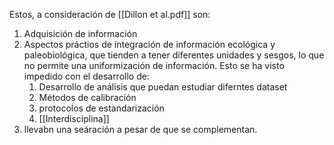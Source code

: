 Estos, a consideración de [[Dillon et al.pdf]] son:
1. Adquisición de información
2. Aspectos práctios de integración de información ecológica y paleobiológica, que tienden a tener diferentes unidades y sesgos, lo que no permite una uniformización de información. Esto se ha visto impedido con el desarrollo de: 
	1. Desarrollo de análisis que puedan estudiar diferntes dataset
	2. Métodos de calibración
	3. protocolos de estandarización
	4. [[Interdisciplina]]
3. llevabn una seáración a pesar de que se complementan.

